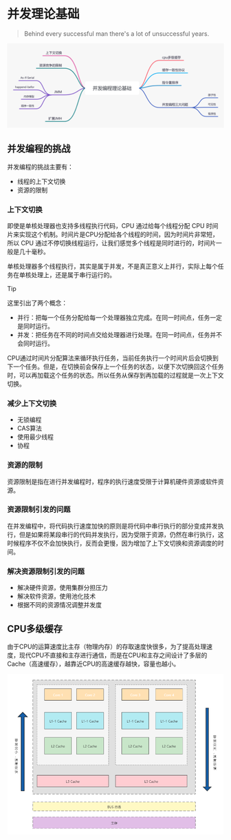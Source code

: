 # 并发理论基础

> Behind every successful man there's a lot of unsuccessful years.

![](../img/编程语言/并发编程理论基础.png)

## 并发编程的挑战

并发编程的挑战主要有：

- 线程的上下文切换
- 资源的限制

### 上下文切换

即使是单核处理器也支持多线程执行代码，CPU 通过给每个线程分配 CPU 时间片来实现这个机制。时间片是CPU分配给各个线程的时间，因为时间片非常短，所以 CPU 通过不停切换线程运行，让我们感觉多个线程是同时进行的，时间片一般是几十毫秒。

单核处理器多个线程执行，其实是属于并发，不是真正意义上并行，实际上每个任务在单核处理上，还是属于串行运行的。

> [!tip]
> 这里引出了两个概念：
>
> - 并行：把每一个任务分配给每一个处理器独立完成。在同一时间点，任务一定是同时运行。
> - 并发：把任务在不同的时间点交给处理器进行处理。在同一时间点，任务并不会同时运行。

CPU通过时间片分配算法来循环执行任务，当前任务执行一个时间片后会切换到下一个任务。但是，在切换前会保存上一个任务的状态，以便下次切换回这个任务时，可以再加载这个任务的状态。所以任务从保存到再加载的过程就是一次上下文切换。

### 减少上下文切换

- 无锁编程
- CAS算法
- 使用最少线程
- 协程

### 资源的限制

资源限制是指在进行并发编程时，程序的执行速度受限于计算机硬件资源或软件资源。

### 资源限制引发的问题

在并发编程中，将代码执行速度加快的原则是将代码中串行执行的部分变成并发执行，但是如果将某段串行的代码并发执行，因为受限于资源，仍然在串行执行，这时候程序不仅不会加快执行，反而会更慢，因为增加了上下文切换和资源调度的时间。

### 解决资源限制引发的问题

- 解决硬件资源，使用集群分担压力
- 解决软件资源，使用池化技术
- 根据不同的资源情况调整并发度

## CPU多级缓存

由于CPU的运算速度比主存（物理内存）的存取速度快很多，为了提高处理速度，现代CPU不直接和主存进行通信，而是在CPU和主存之间设计了多层的Cache（高速缓存），越靠近CPU的高速缓存越快，容量也越小。

![](../img/编程语言/CPU缓存结构图.png)